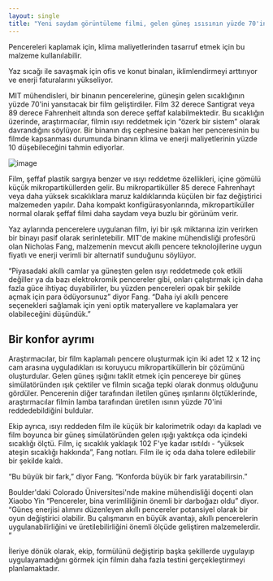 ```yaml
---
layout: single
title: "Yeni saydam görüntüleme filmi, gelen güneş ısısının yüzde 70'ini reddediyor"
---
```

Pencereleri kaplamak için, klima maliyetlerinden tasarruf etmek için bu malzeme kullanılabilir.

Yaz sıcağı ile savaşmak için ofis ve konut binaları, iklimlendirmeyi arttırıyor ve enerji faturalarını yükseliyor.

MIT mühendisleri, bir binanın pencerelerine, güneşin gelen sıcaklığının yüzde 70'ini yansıtacak bir film geliştirdiler. Film 32 derece Santigrat veya 89 derece Fahrenheit altında son derece şeffaf kalabilmektedir. Bu sıcaklığın üzerinde, araştırmacılar, filmin ısıyı reddetmek için “özerk bir sistem” olarak davrandığını söylüyor. Bir binanın dış cephesine bakan her penceresinin bu filmde kapsanması durumunda binanın klima ve enerji maliyetlerinin yüzde 10 düşebileceğini tahmin ediyorlar.

![image](https://i.hizliresim.com/Emnyl9.jpg)

Film, şeffaf plastik sargıya benzer ve ısıyı reddetme özellikleri, içine gömülü küçük mikropartiküllerden gelir. Bu mikropartiküller 85 derece Fahrenhayt veya daha yüksek sıcaklıklara maruz kaldıklarında küçülen bir faz değiştirici malzemeden yapılır. Daha kompakt konfigürasyonlarında, mikropartiküller normal olarak şeffaf filmi daha saydam veya buzlu bir görünüm verir.

<script async src="//pagead2.googlesyndication.com/pagead/js/adsbygoogle.js"></script>
<ins class="adsbygoogle"
     style="display:block; text-align:center;"
     data-ad-layout="in-article"
     data-ad-format="fluid"
     data-ad-client="ca-pub-7868661326160958"
     data-ad-slot="3072558811"></ins>
<script>
     (adsbygoogle = window.adsbygoogle || []).push({});
</script>

Yaz aylarında pencerelere uygulanan film, iyi bir ışık miktarına izin verirken bir binayı pasif olarak serinletebilir. MIT'de makine mühendisliği profesörü olan Nicholas Fang, malzemenin mevcut akıllı pencere teknolojilerine uygun fiyatlı ve enerji verimli bir alternatif sunduğunu söylüyor.

“Piyasadaki akıllı camlar ya güneşten gelen ısıyı reddetmede çok etkili değiller ya da bazı elektrokromik pencereler gibi, onları çalıştırmak için daha fazla güce ihtiyaç duyabilirler, bu yüzden pencereleri opak bir şekilde açmak için para ödüyorsunuz” diyor Fang. “Daha iyi akıllı pencere seçenekleri sağlamak için yeni optik materyallere ve kaplamalara yer olabileceğini düşündük.”

Bir konfor ayrımı
-
Araştırmacılar, bir film kaplamalı pencere oluşturmak için iki adet 12 x 12 inç cam arasına uyguladıkları ısı koruyucu mikropartiküllerin bir çözümünü oluşturdular. Gelen güneş ışığını taklit etmek için pencereye bir güneş simülatöründen ışık çektiler ve filmin sıcağa tepki olarak donmuş olduğunu gördüler. Pencerenin diğer tarafından iletilen güneş ışınlarını ölçtüklerinde, araştırmacılar filmin lamba tarafından üretilen ısının yüzde 70'ini reddedebildiğini buldular.

<script async src="//pagead2.googlesyndication.com/pagead/js/adsbygoogle.js"></script>
<ins class="adsbygoogle"
     style="display:block; text-align:center;"
     data-ad-layout="in-article"
     data-ad-format="fluid"
     data-ad-client="ca-pub-7868661326160958"
     data-ad-slot="3072558811"></ins>
<script>
     (adsbygoogle = window.adsbygoogle || []).push({});
</script>

Ekip ayrıca, ısıyı reddeden film ile küçük bir kalorimetrik odayı da kapladı ve film boyunca bir güneş simülatöründen gelen ışığı yaktıkça oda içindeki sıcaklığı ölçtü. Film, iç sıcaklık yaklaşık 102 F'ye kadar ısıtıldı - “yüksek ateşin sıcaklığı hakkında”, Fang notları. Film ile iç oda daha tolere edilebilir bir şekilde kaldı.

“Bu büyük bir fark,” diyor Fang. “Konforda büyük bir fark yaratabilirsin.”

Boulder'daki Colorado Üniversitesi'nde makine mühendisliği doçenti olan Xiaobo Yin “Pencereler, bina verimliliğinin önemli bir darboğazı oldu” diyor. “Güneş enerjisi alımını düzenleyen akıllı pencereler potansiyel olarak bir oyun değiştirici olabilir. Bu çalışmanın en büyük avantajı, akıllı pencerelerin uygulanabilirliğini ve üretilebilirliğini önemli ölçüde geliştiren malzemelerdir. ”

İleriye dönük olarak, ekip, formülünü değiştirip başka şekillerde uygulayıp uygulayamadığını görmek için filmin daha fazla testini gerçekleştirmeyi planlamaktadır.
